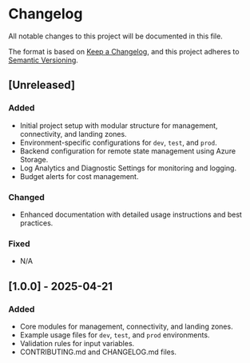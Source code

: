 # Changelog

All notable changes to this project will be documented in this file.

The format is based on [Keep a Changelog](https://keepachangelog.com/en/1.0.0/), and this project adheres to [Semantic Versioning](https://semver.org/spec/v2.0.0.html).

## [Unreleased]
### Added
- Initial project setup with modular structure for management, connectivity, and landing zones.
- Environment-specific configurations for `dev`, `test`, and `prod`.
- Backend configuration for remote state management using Azure Storage.
- Log Analytics and Diagnostic Settings for monitoring and logging.
- Budget alerts for cost management.

### Changed
- Enhanced documentation with detailed usage instructions and best practices.

### Fixed
- N/A

## [1.0.0] - 2025-04-21
### Added
- Core modules for management, connectivity, and landing zones.
- Example usage files for `dev`, `test`, and `prod` environments.
- Validation rules for input variables.
- CONTRIBUTING.md and CHANGELOG.md files.